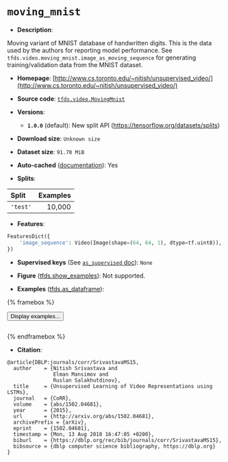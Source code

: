 <div itemscope itemtype="http://schema.org/Dataset">
  <div itemscope itemprop="includedInDataCatalog" itemtype="http://schema.org/DataCatalog">
    <meta itemprop="name" content="TensorFlow Datasets" />
  </div>
  <meta itemprop="name" content="moving_mnist" />
  <meta itemprop="description" content="Moving variant of MNIST database of handwritten digits. This is the&#10;data used by the authors for reporting model performance. See&#10;`tfds.video.moving_mnist.image_as_moving_sequence`&#10;for generating training/validation data from the MNIST dataset.&#10;&#10;To use this dataset:&#10;&#10;```python&#10;import tensorflow_datasets as tfds&#10;&#10;ds = tfds.load(&#x27;moving_mnist&#x27;, split=&#x27;train&#x27;)&#10;for ex in ds.take(4):&#10;  print(ex)&#10;```&#10;&#10;See [the guide](https://www.tensorflow.org/datasets/overview) for more&#10;informations on [tensorflow_datasets](https://www.tensorflow.org/datasets).&#10;&#10;" />
  <meta itemprop="url" content="https://www.tensorflow.org/datasets/catalog/moving_mnist" />
  <meta itemprop="sameAs" content="http://www.cs.toronto.edu/~nitish/unsupervised_video/" />
  <meta itemprop="citation" content="@article{DBLP:journals/corr/SrivastavaMS15,&#10;  author    = {Nitish Srivastava and&#10;               Elman Mansimov and&#10;               Ruslan Salakhutdinov},&#10;  title     = {Unsupervised Learning of Video Representations using LSTMs},&#10;  journal   = {CoRR},&#10;  volume    = {abs/1502.04681},&#10;  year      = {2015},&#10;  url       = {http://arxiv.org/abs/1502.04681},&#10;  archivePrefix = {arXiv},&#10;  eprint    = {1502.04681},&#10;  timestamp = {Mon, 13 Aug 2018 16:47:05 +0200},&#10;  biburl    = {https://dblp.org/rec/bib/journals/corr/SrivastavaMS15},&#10;  bibsource = {dblp computer science bibliography, https://dblp.org}&#10;}" />
</div>

# `moving_mnist`


*   **Description**:

Moving variant of MNIST database of handwritten digits. This is the data used by
the authors for reporting model performance. See
`tfds.video.moving_mnist.image_as_moving_sequence` for generating
training/validation data from the MNIST dataset.

*   **Homepage**:
    [http://www.cs.toronto.edu/~nitish/unsupervised_video/](http://www.cs.toronto.edu/~nitish/unsupervised_video/)

*   **Source code**:
    [`tfds.video.MovingMnist`](https://github.com/tensorflow/datasets/tree/master/tensorflow_datasets/video/moving_mnist.py)

*   **Versions**:

    *   **`1.0.0`** (default): New split API
        (https://tensorflow.org/datasets/splits)

*   **Download size**: `Unknown size`

*   **Dataset size**: `91.70 MiB`

*   **Auto-cached**
    ([documentation](https://www.tensorflow.org/datasets/performances#auto-caching)):
    Yes

*   **Splits**:

Split    | Examples
:------- | -------:
`'test'` | 10,000

*   **Features**:

```python
FeaturesDict({
    'image_sequence': Video(Image(shape=(64, 64, 1), dtype=tf.uint8)),
})
```

*   **Supervised keys** (See
    [`as_supervised` doc](https://www.tensorflow.org/datasets/api_docs/python/tfds/load#args)):
    `None`

*   **Figure**
    ([tfds.show_examples](https://www.tensorflow.org/datasets/api_docs/python/tfds/visualization/show_examples)):
    Not supported.

*   **Examples**
    ([tfds.as_dataframe](https://www.tensorflow.org/datasets/api_docs/python/tfds/as_dataframe)):

<!-- mdformat off(HTML should not be auto-formatted) -->

{% framebox %}

<button id="displaydataframe">Display examples...</button>
<div id="dataframecontent" style="overflow-x:scroll"></div>
<script src="https://www.gstatic.com/external_hosted/jquery2.min.js"></script>
<script>
var url = "https://storage.googleapis.com/tfds-data/visualization/dataframe/moving_mnist-1.0.0.html";
$(document).ready(() => {
  $("#displaydataframe").click((event) => {
    // Disable the button after clicking (dataframe loaded only once).
    $("#displaydataframe").prop("disabled", true);

    // Pre-fetch and display the content
    $.get(url, (data) => {
      $("#dataframecontent").html(data);
    }).fail(() => {
      $("#dataframecontent").html(
        'Error loading examples. If the error persist, please open '
        + 'a new issue.'
      );
    });
  });
});
</script>

{% endframebox %}

<!-- mdformat on -->

*   **Citation**:

```
@article{DBLP:journals/corr/SrivastavaMS15,
  author    = {Nitish Srivastava and
               Elman Mansimov and
               Ruslan Salakhutdinov},
  title     = {Unsupervised Learning of Video Representations using LSTMs},
  journal   = {CoRR},
  volume    = {abs/1502.04681},
  year      = {2015},
  url       = {http://arxiv.org/abs/1502.04681},
  archivePrefix = {arXiv},
  eprint    = {1502.04681},
  timestamp = {Mon, 13 Aug 2018 16:47:05 +0200},
  biburl    = {https://dblp.org/rec/bib/journals/corr/SrivastavaMS15},
  bibsource = {dblp computer science bibliography, https://dblp.org}
}
```
